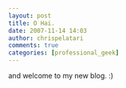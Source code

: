 ```yaml
---
layout: post
title: O Hai.
date: 2007-11-14 14:03
author: chrispelatari
comments: true
categories: [professional_geek]
---
```


<p>and welcome to my new blog. :)</p>
